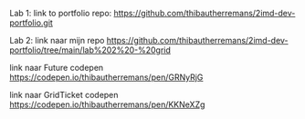 Lab 1:
link to portfolio repo: https://github.com/thibautherremans/2imd-dev-portfolio.git

Lab 2:
link naar mijn repo
https://github.com/thibautherremans/2imd-dev-portfolio/tree/main/lab%202%20-%20grid

link naar Future codepen
https://codepen.io/thibautherremans/pen/GRNyRjG

link naar GridTicket codepen
https://codepen.io/thibautherremans/pen/KKNeXZg